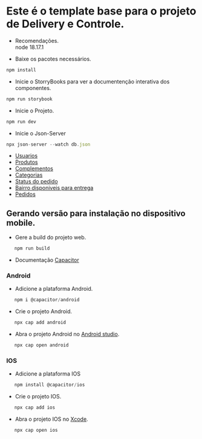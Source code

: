 # Este é o template base para o projeto de Delivery e Controle.

* Recomendações. <br>
node 18.17.1

* Baixe os pacotes necessários. <br>
```js
npm install
```

* Inicie o StorryBooks para ver a documentenção interativa dos componentes. <br>
```js
npm run storybook
```

* Inicie o Projeto. <br>
```js
npm run dev
```

* Inicie o Json-Server <br>
```js
npx json-server --watch db.json
```

* [Usuarios](http://localhost:3000/usuarios)<br>
* [Produtos](http://localhost:3000/produtos)<br>
* [Complementos](http://localhost:3000/complementos)<br>
* [Categorias](http://localhost:3000/categorias)<br>
* [Status do pedido](http://localhost:3000/statusDoPedido)<br>
* [Bairro disponiveis para entrega](http://localhost:3000/<br>bairroParaEntrega)<br>
* [Pedidos](http://localhost:3000/pedidos)

## Gerando versão para instalação no dispositivo mobile.

* Gere a build do projeto web.
```js
   npm run build
```

 - Documentação [Capacitor](https://capacitorjs.com/docs/getting-started)
### Android

* Adicione a plataforma Android.
```js
   npm i @capacitor/android
```
* Crie o projeto Android.
```js
   npx cap add android
```
* Abra o projeto Android no [Android studio](https://developer.android.com/studio).
```js
   npx cap open android
```
### IOS
* Adicione a plataforma IOS
```js
   npm install @capacitor/ios
```

* Crie o projeto IOS.
```js
   npx cap add ios
```
* Abra o projeto IOS no [Xcode](https://developer.apple.com/xcode/).
```js
   npx cap open ios
```